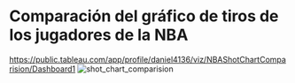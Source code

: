 # Comparación del gráfico de tiros de los jugadores de la NBA
https://public.tableau.com/app/profile/daniel4136/viz/NBAShotChartComparision/Dashboard1
![shot_chart_comparision](https://user-images.githubusercontent.com/25452089/142831452-738f45a6-9187-4291-8dc0-68eab3fd65c2.png)
